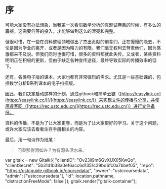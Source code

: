 # 序

可能大家没有办法想象，当我第一次看见数学分析的真题试卷集的时候，有多么的震撼。这需要何等的投入，才能够做到这么的漂亮和完整。

但很可惜，在一些在资料整理领域做出了杰出贡献的前辈们，正在慢慢的隐去，不论是因为学业的离开，或者是因为精力的有限。我们毫无权利去苛责他们，因为感激都来不及说。但我们同时也很可惜，很多的资料都就此失传。又或者，某些资料明明正在积极的更新，但由于缺乏各种宣传途径，最终导致实际的传播效率的低下。

还有，各类电子版的课本，大家也都有非常强烈的需求。尤其是一些基础课的，包括数学分析B系列课本的电子扫描版。

因此，我们决定启动这样的计划，通过gitbook和简单云链（[https://easylink.cc](https://easylink.cc/)[/](https://easylink.cc/)）来实现文件的传播与分享，并使用睿客网（[https://rec.ustc.edu.cn/](https://rec.ustc.edu.cn/)）进行文件备份。

资料的传播，不是为了让大家更卷，而是为了让大家更好的学习。关于这个问题，或许大家应该去看看生存手册相关的内容。

最后，用一句诗作为结尾：

> 问渠那得清如许？为有源头活水来。

var gitalk = new Gitalk({ "clientID": "Ov23li9m6GvXUX05KwQo", "clientSecret": "5b31d1b38a0ef6acc6d1351c29bd6fc0a7bbef05", "repo": "https://ustcguide.gitbook.io/coursedata/", "owner": "ustccoursedata", "admin": \["ustccoursedata"], "id": location.pathname, "distractionFreeMode": false }); gitalk.render("gitalk-container");
